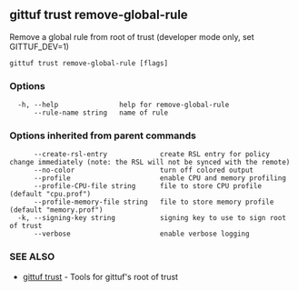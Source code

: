 ## gittuf trust remove-global-rule

Remove a global rule from root of trust (developer mode only, set GITTUF_DEV=1)

```
gittuf trust remove-global-rule [flags]
```

### Options

```
  -h, --help               help for remove-global-rule
      --rule-name string   name of rule
```

### Options inherited from parent commands

```
      --create-rsl-entry             create RSL entry for policy change immediately (note: the RSL will not be synced with the remote)
      --no-color                     turn off colored output
      --profile                      enable CPU and memory profiling
      --profile-CPU-file string      file to store CPU profile (default "cpu.prof")
      --profile-memory-file string   file to store memory profile (default "memory.prof")
  -k, --signing-key string           signing key to use to sign root of trust
      --verbose                      enable verbose logging
```

### SEE ALSO

* [gittuf trust](gittuf_trust.md)	 - Tools for gittuf's root of trust

